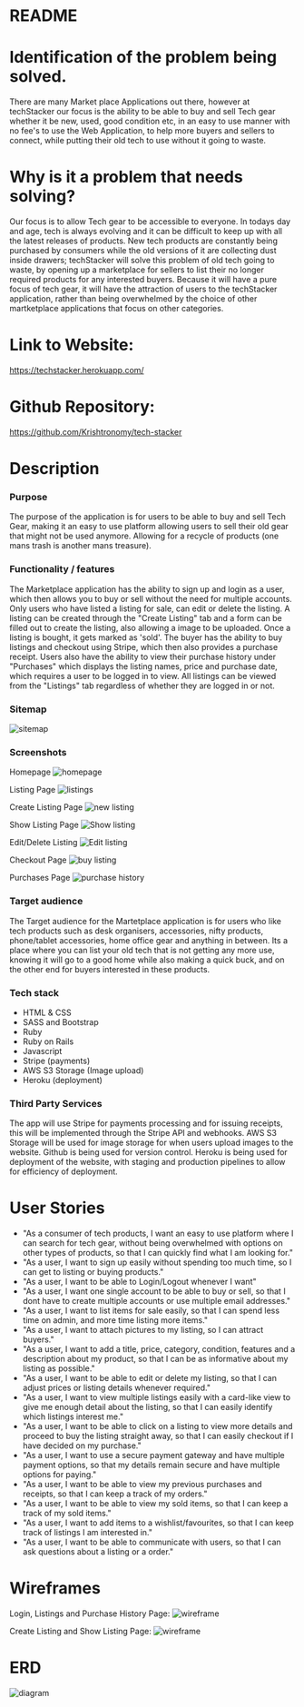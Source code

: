 # README

# Identification of the problem being solved.
There are many Market place Applications out there, however at techStacker our focus is the ability to be able to buy and sell Tech gear whether it be new, used, good condition etc, in an easy to use manner with no fee's to use the Web Application, to help more buyers and sellers to connect, while putting their old tech to use without it going to waste.

# Why is it a problem that needs solving?
Our focus is to allow Tech gear to be accessible to everyone. In todays day and age, tech is always evolving and it can be difficult to keep up with all the latest releases of products. New tech products are constantly being purchased by consumers while the old versions of it are collecting dust inside drawers; techStacker will solve this problem of old tech going to waste, by opening up a marketplace for sellers to list their no longer required products for any interested buyers. Because it will have a pure focus of tech gear, it will have the attraction of users to the techStacker application, rather than being overwhelmed by the choice of other martketplace applications that focus on other categories.

# Link to Website:
https://techstacker.herokuapp.com/
# Github Repository:
https://github.com/Krishtronomy/tech-stacker

# Description

### Purpose
The purpose of the application is for users to be able to buy and sell Tech Gear, making it an easy to use platform allowing users to sell their old gear that might not be used anymore. Allowing for a recycle of products (one mans trash is another mans treasure).

### Functionality / features
The Marketplace application has the ability to sign up and login as a user, which then allows you to buy or sell without the need for multiple accounts. Only users who have listed a listing for sale, can edit or delete the listing. A listing can be created through the "Create Listing" tab and a form can be filled out to create the listing, also allowing a image to be uploaded. Once a listing is bought, it gets marked as 'sold'. The buyer has the ability to buy listings and checkout using Stripe, which then also provides a purchase receipt. Users also have the ability to view their purchase history under "Purchases" which displays the listing names, price and purchase date, which requires a user to be logged in to view. All listings can be viewed from the "Listings" tab regardless of whether they are logged in or not.

### Sitemap
![sitemap](app/assets/images/sitemap.png "sitemap")

### Screenshots

Homepage
![homepage](app/assets/images/homepage.png "homepage")

Listing Page
![listings](app/assets/images/listings.png "listings")

Create Listing Page
![new listing](app/assets/images/new_listing.png "new listing")

Show Listing Page
![Show listing](app/assets/images/show_listing.png "show listing")

Edit/Delete Listing
![Edit listing](app/assets/images/edit:delete.png "edit listing")

Checkout Page
![buy listing](app/assets/images/checkout.png "buy listing")

Purchases Page
![purchase history](app/assets/images/purchases.png "purchase history")

### Target audience
The Target audience for the Martetplace application is for users who like tech products such as desk organisers, accessories, nifty products, phone/tablet accessories, home office gear and anything in between. Its a place where you can list your old tech that is not getting any more use, knowing it will go to a good home while also making a quick buck, and on the other end for buyers interested in these products.

### Tech stack
- HTML & CSS
- SASS and Bootstrap
- Ruby
- Ruby on Rails
- Javascript
- Stripe (payments)
- AWS S3 Storage (Image upload)
- Heroku (deployment)

### Third Party Services
The app will use Stripe for payments processing and for issuing receipts, this will be implemented through the Stripe API and webhooks. AWS S3 Storage will be used for image storage for when users upload images to the website. Github is being used for version control. Heroku is being used for deployment of the website, with staging and production pipelines to allow for efficiency of deployment.

# User Stories
- "As a consumer of tech products, I want an easy to use platform where I can search for tech gear, without being overwhelmed with options on other types of products, so that I can quickly find what I am looking for."
- "As a user, I want to sign up easily without spending too much time, so I can get to listing or buying products."
- "As a user, I want to be able to Login/Logout whenever I want"
- "As a user, I want one single account to be able to buy or sell, so that I dont have to create multiple accounts or use multiple email addresses."
- "As a user, I want to list items for sale easily, so that I can spend less time on admin, and more time listing more items."
- "As a user, I want to attach pictures to my listing, so I can attract buyers."
- "As a user, I want to add a title, price, category, condition, features and a description about my product, so that I can be as informative about my listing as possible."
- "As a user, I want to be able to edit or delete my listing, so that I can adjust prices or listing details whenever required."
- "As a user, I want to view multiple listings easily with a card-like view to give me enough detail about the listing, so that I can easily identify which listings interest me."
- "As a user, I want to be able to click on a listing to view more details and proceed to buy the listing straight away, so that I can easily checkout if I have decided on my purchase."
- "As a user, I want to use a secure payment gateway and have multiple payment options, so that my details remain secure and have multiple options for paying."
- "As a user, I want to be able to view my previous purchases and receipts, so that I can keep a track of my orders."
- "As a user, I want to be able to view my sold items, so that I can keep a track of my sold items."
- "As a user, I want to add items to a wishlist/favourites, so that I can keep track of listings I am interested in."
- "As a user, I want to be able to communicate with users, so that I can ask questions about a listing or a order."

# Wireframes
Login, Listings and Purchase History Page:
![wireframe](app/assets/images/wireframe1.png "wireframe 1")

Create Listing and Show Listing Page:
![wireframe](app/assets/images/wireframe2.png "wireframe 2")

# ERD
![diagram](app/assets/images/ERD.png "ERD")
